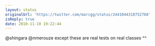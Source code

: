 ```yaml
---
layout: status
originalUrl: 'https://twitter.com/marcgg/status/2441044318752768'
isReply: true
date: 2010-11-10 19:22:44
---
```


@shingara @nmerouze except these are real tests on real classes ^^
